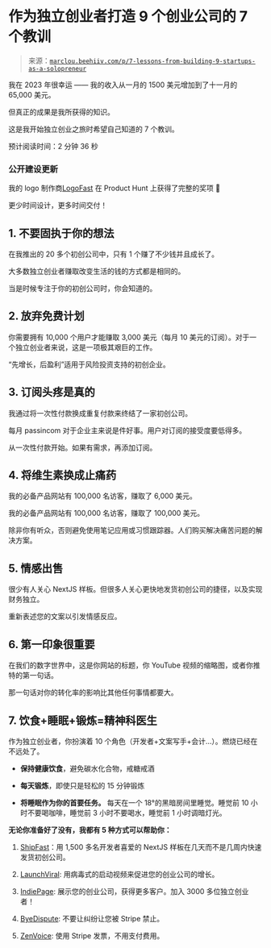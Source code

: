 <!--yml

category: 未分类

date: 2024-05-27 14:35:02

-->

# 作为独立创业者打造 9 个创业公司的 7 个教训

> 来源：[`marclou.beehiiv.com/p/7-lessons-from-building-9-startups-as-a-solopreneur`](https://marclou.beehiiv.com/p/7-lessons-from-building-9-startups-as-a-solopreneur)

我在 2023 年很幸运 —— 我的收入从一月的 1500 美元增加到了十一月的 65,000 美元。

但真正的成果是我所获得的知识。

这是我开始独立创业之旅时希望自己知道的 7 个教训。

预计阅读时间：2 分钟 36 秒

### **公开建设更新**

我的 logo 制作商[LogoFast](https://logofa.st/?utm_source=marclou.beehiiv.com&utm_medium=referral&utm_campaign=7-lessons-from-building-9-startups-in-2023) 在 Product Hunt 上获得了完整的奖项 🤩

更少时间设计，更多时间交付！

## 1\. 不要固执于你的想法

在我推出的 20 多个初创公司中，只有 1 个赚了不少钱并且成长了。

大多数独立创业者赚取改变生活的钱的方式都是相同的。

当是时候专注于你的初创公司时，你会知道的。

## 2\. 放弃免费计划

你需要拥有 10,000 个用户才能赚取 3,000 美元（每月 10 美元的订阅）。对于一个独立创业者来说，这是一项极其艰巨的工作。

“先增长，后盈利”适用于风险投资支持的初创企业。

## 3\. 订阅头疼是真的

我通过将一次性付款换成重复付款来终结了一家初创公司。

每月 passincom 对于企业主来说是件好事。用户对订阅的接受度要低得多。

从一次性付款开始。如果有需求，再添加订阅。

## 4\. 将维生素换成止痛药

我的必备产品网站有 100,000 名访客，赚取了 6,000 美元。

我的必备产品网站有 100,000 名访客，赚取了 100,000 美元。

除非你有听众，否则避免使用笔记应用或习惯跟踪器。人们购买解决痛苦问题的解决方案。

## 5\. 情感出售

很少有人关心 NextJS 样板。但很多人关心更快地发货初创公司的捷径，以及实现财务独立。

重新表述您的文案以引发情感反应。

## 6\. 第一印象很重要

在我们的数字世界中，这是你网站的标题，你 YouTube 视频的缩略图，或者你推特的第一句话。

那一句话对你的转化率的影响比其他任何事情都要大。

## 7\. 饮食+睡眠+锻炼=精神科医生

作为独立创业者，你扮演着 10 个角色（开发者+文案写手+会计…）。燃烧已经在不远处了。

+   **保持健康饮食**，避免碳水化合物，戒糖戒酒

+   **每天锻炼**，即使只是轻松的 15 分钟锻炼

+   **将睡眠作为你的首要任务。** 每天在一个 18°的黑暗房间里睡觉。睡觉前 10 小时不要喝咖啡，睡觉前 3 小时不要喝水，睡觉前 1 小时调暗灯光。

**无论你准备好了没有，我都有 5 种方式可以帮助你：**

1.  [ShipFast](https://shipfa.st/?utm_source=marclou.beehiiv.com&utm_medium=referral&utm_campaign=7-lessons-from-building-9-startups-in-2023)：用 1,500 多名开发者喜爱的 NextJS 样板在几天而不是几周内快速发货初创公司。

1.  [LaunchViral](https://launchvir.al/?utm_source=marclou.beehiiv.com&utm_medium=referral&utm_campaign=7-lessons-from-building-9-startups-in-2023): 用病毒式的启动视频来促进您的创业公司的增长。

1.  [IndiePage](https://indiepa.ge/?utm_source=marclou.beehiiv.com&utm_medium=referral&utm_campaign=7-lessons-from-building-9-startups-in-2023): 展示您的创业公司，获得更多客户。加入 3000 多位独立创业者！

1.  [ByeDispute](https://byedispute.com/?utm_source=marclou.beehiiv.com&utm_medium=referral&utm_campaign=7-lessons-from-building-9-startups-in-2023): 不要让纠纷让您被 Stripe 禁止。

1.  [ZenVoice](https://zenvoice.io/?utm_source=marclou.beehiiv.com&utm_medium=referral&utm_campaign=7-lessons-from-building-9-startups-in-2023): 使用 Stripe 发票，不用支付费用。

